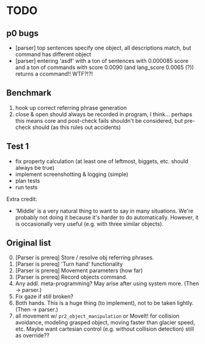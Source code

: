 # TODO

## p0 bugs
- [parser] top sentences specify one object, all descriptions match, but command has different object
- [parser] entering 'asdf' with a ton of sentences with 0.000085 score and a ton of commands with score 0.0090 (and lang_score 0.0065 (?)) returns a ccommand!! WTF?!?!

## Benchmark
1. hook up correct referring phrase generation
2. close & open should always be recorded in program, I think... perhaps this means core and post-check fails shouldn't be considered, but pre-check should (as this rules out accidents)

## Test 1
- fix property calculation (at least one of leftmost, biggets, etc. should always be true)
- implement screenshotting & logging (simple)
- plan tests
- run tests

Extra credit:

- 'Middle' is a very natural thing to want to say in many situations. We're probably not doing it because it's harder to do automatically. However, it is occasionally very useful (e.g. with three similar objects).

## Original list
0. [Parser is prereq] Store / resolve obj referring phrases.
0. [Parser is prereq] 'Turn hand' functionality
0. [Parser is prereq] Movement parameters (how far)
0. [Parser is prereq] Record objects command.
0. Any addl. meta-programming? May arise after using system more. (Then -> parser.)
0. Fix gaze if still broken?
0. Both hands. This is a huge thing (to implement), not to be taken lightly. (Then -> parser.)
0. all movement w/ `pr2_object_manipulation` or MoveIt! for collision avoidance, modeling grasped object, moving faster than glacier speed, etc. Maybe want cartesian control (e.g. without collision detection) still as override??
